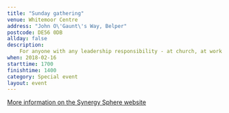 ```yaml
---
title: "Sunday gathering"
venue: Whitemoor Centre
address: "John O\'Gaunt\'s Way, Belper"
postcode: DE56 0DB
allday: false
description: 
    For anyone with any leadership responsibility - at church, at work or elsewhere<br />Ends on 18th February
when: 2018-02-16
starttime: 1700
finishtime: 1400
category: Special event
layout: event
---
```

<a href="http://www.synergysphere.org/a-leadership-event/" target="_blank">More information on the Synergy Sphere website</a>
